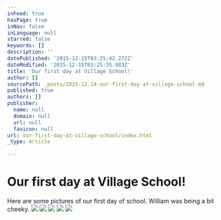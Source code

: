 ```yaml
---
inFeed: true
hasPage: true
inNav: false
inLanguage: null
starred: false
keywords: []
description: ''
datePublished: '2015-12-15T03:25:42.272Z'
dateModified: '2015-12-15T03:25:35.983Z'
title: 'Our first day at Village School!'
author: []
sourcePath: _posts/2015-12-14-our-first-day-at-village-school.md
published: true
authors: []
publisher:
  name: null
  domain: null
  url: null
  favicon: null
url: our-first-day-at-village-school/index.html
_type: Article

---
```

# Our first day at Village School!

Here are some pictures of our first day of school.  William was being a bit cheeky.
![](https://the-grid-user-content.s3-us-west-2.amazonaws.com/1f3dc34e-1d8d-48bf-9ef7-c4258a3c0c53.JPG)
![](https://the-grid-user-content.s3-us-west-2.amazonaws.com/bfb60afa-1683-4b9c-8624-ee9fcbe586f0.JPG)
![](https://the-grid-user-content.s3-us-west-2.amazonaws.com/6a8af48c-32e9-4c1f-a727-d94199acc1b7.JPG)
![](https://the-grid-user-content.s3-us-west-2.amazonaws.com/6b26192e-8564-4bfe-ae6d-0bbc9b63fa60.jpg)
![](https://the-grid-user-content.s3-us-west-2.amazonaws.com/f2e99f98-8691-4f1e-b10f-593c790c757b.JPG)